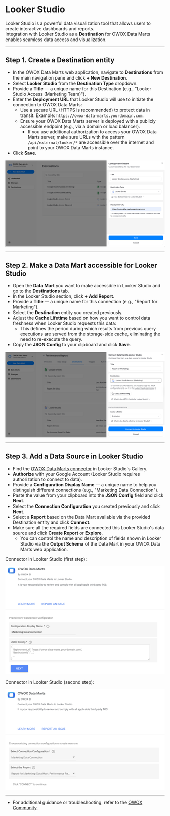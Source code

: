 # Looker Studio

Looker Studio is a powerful data visualization tool that allows users to create interactive dashboards and reports.  
Integration with Looker Studio as a **Destination** for OWOX Data Marts  enables seamless data access and visualization.

---

## Step 1. Create a Destination entity

- In the OWOX Data Marts web application, navigate to **Destinations** from the main navigation pane and click **+ New Destination**.
- Select **Looker Studio** from the **Destination Type** dropdown.
- Provide a **Title** — a unique name for this Destination (e.g., "Looker Studio Access (Marketing Team)").
- Enter the **Deployment URL** that Looker Studio will use to initiate the connection to OWOX Data Marts:
  - Use a secure URL (HTTPS is recommended) to protect data in transit. Example: `https://owox-data-marts.yourdomain.com`.
  - Ensure your OWOX Data Marts server is deployed with a publicly accessible endpoint (e.g., via a domain or load balancer).
    - If you use additional authorization to access your OWOX Data Marts server, make sure URLs with the pattern `/api/external/looker/*` are accessible over the internet and point to your OWOX Data Marts instance.
- Click **Save**.

![Create Data Mart-1](../../res/screens/create-destination-entity-looker-studio.png)

---

## Step 2. Make a Data Mart accessible for Looker Studio

- Open the **Data Mart** you want to make accessible in Looker Studio and go to the **Destinations** tab.
- In the Looker Studio section, click **+ Add Report**.
- Provide a **Title** — a unique name for this connection (e.g., "Report for Marketing").
- Select the **Destination** entity you created previously.
- Adjust the **Cache Lifetime** based on how you want to control data freshness when Looker Studio requests this data:
  - This defines the period during which results from previous query executions are served from the storage-side cache, eliminating the need to re-execute the query.
- Copy the **JSON Config** to your clipboard and click **Save**.

![Create Data Mart-1](../../res/screens/create-report-to-looker-studio-in-data-mart.png)

---

## Step 3. Add a Data Source in Looker Studio

- Find the [OWOX Data Marts connector](https://datastudio.google.com/datasources/create?connectorId=AKfycbz6kcYn3qGuG0jVNFjcDnkXvVDiz4hewKdAFjOm-_d4VkKVcBidPjqZO991AvGL3FtM4A) in Looker Studio's Gallery.
- **Authorize** with your Google Account (Looker Studio requires authorization to connect to data).
- Provide a **Configuration Display Name** — a unique name to help you distinguish different connections (e.g., "Marketing Data Connection").
- Paste the value from your clipboard into the **JSON Config** field and click **Next**.
- Select the **Connection Configuration** you created previously and click **Next**.
- Select a **Report** based on the Data Mart available via the provided Destination entity and click **Connect**.
- Make sure all the required fields are connected this Looker Studio's data source and click **Create Report** or **Explore**.
  - You can control the name and description of fields shown in Looker Studio via the **Output Schema** of the Data Mart in your OWOX Data Marts web application.


Connector in Looker Studio (first step):

![Create Data Mart-1](../../res/screens/connector-in-looker-studio-1st-step.png)


Connector in Looker Studio (second step):

![Create Data Mart-1](../../res/screens/connector-in-looker-studio-2nd-step.png)

---


- For additional guidance or troubleshooting, refer to the [OWOX Community](https://github.com/OWOX/owox-data-marts/discussions).
